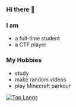 ### Hi there 👋

<!--
**Nkzlxs/Nkzlxs** is a ✨ _special_ ✨ repository because its `README.md` (this file) appears on your GitHub profile.

Here are some ideas to get you started:

- 🔭 I’m currently working on ...
- 🌱 I’m currently learning ...
- 👯 I’m looking to collaborate on ...
- 🤔 I’m looking for help with ...
- 💬 Ask me about ...
- 📫 How to reach me: ...
- 😄 Pronouns: ...
- ⚡ Fun fact: ...
-->

### I am
- a full-time student
- a CTF player

### My Hobbies
- study
- make random videos
- play Minecraft parkour

[![Top Langs](https://github-readme-stats.vercel.app/api/top-langs/?username=Nkzlxs&layout=compact)](https://github.com/anuraghazra/github-readme-stats)
